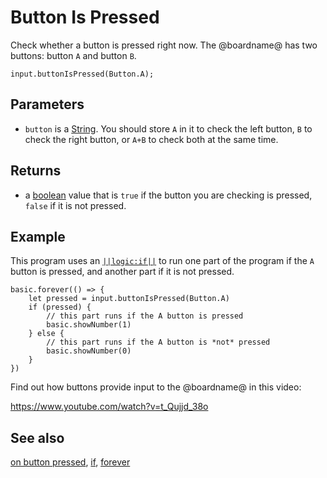 # Button Is Pressed

Check whether a button is pressed right now. The @boardname@ has two buttons: button `A` and button `B`.

```sig
input.buttonIsPressed(Button.A);
```

## Parameters

* ``button`` is a [String](/types/string). You should store `A` in it to check the left button, `B` to check the right button, or `A+B` to check both at the same time.

## Returns

* a [boolean](/blocks/logic/boolean) value that is `true` if the button you are checking is pressed, `false` if it is not pressed.

## Example

This program uses an [``||logic:if||``](/blocks/logic/if) to run 
one part of the program if the `A` button is pressed, and 
another part if it is not pressed.

```blocks
basic.forever(() => {
    let pressed = input.buttonIsPressed(Button.A)
    if (pressed) {
        // this part runs if the A button is pressed
        basic.showNumber(1)
    } else {
        // this part runs if the A button is *not* pressed
        basic.showNumber(0)
    }
})
```

Find out how buttons provide input to the @boardname@ in this video:

https://www.youtube.com/watch?v=t_Qujjd_38o

## See also

[on button pressed](/reference/input/on-button-pressed), [if](/blocks/logic/if), [forever](/reference/basic/forever)

